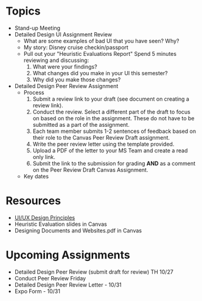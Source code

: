 # Topics
* Stand-up Meeting
* Detailed Design UI Assignment Review
    * What are some examples of bad UI that you have seen? Why?
    * My story: Disney cruise checkin/passport
    * Pull out your "Heuristic Evaluations Report"
        Spend 5 minutes reviewing and discussing:
        1. What were your findings?
        1. What changes did you make in your UI this semester?
        1. Why did you make those changes?
* Detailed Design Peer Review Assignment
    * Process
        1. Submit a review link to your draft (see document on creating a review link).
        1. Conduct the review. Select a different part of the draft to focus on based on the role in the assignment. These do not have to be submitted as a part of the assignment.
        1. Each team member submits 1-2 sentences of feedback based on their role to the Canvas Peer Review Draft assignment.
        1. Write the peer review letter using the template provided.
        1. Upload a PDF of the letter to your MS Team and create a read only link.
        1. Submit the link to the submission for grading **AND** as a comment on the Peer Review Draft Canvas Assignment.
    * Key dates

# Resources
* [UI/UX Design Principles](https://www.interaction-design.org/literature/topics/design-principles)
* Heuristic Evaluation slides in Canvas
* Designing Documents and Websites.pdf in Canvas

# Upcoming Assignments
* Detailed Design Peer Review (submit draft for review) TH 10/27
* Conduct Peer Review Friday
* Detailed Design Peer Review Letter - 10/31
* Expo Form - 10/31
